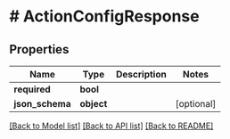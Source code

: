 # # ActionConfigResponse

## Properties

Name | Type | Description | Notes
------------ | ------------- | ------------- | -------------
**required** | **bool** |  |
**json_schema** | **object** |  | [optional]

[[Back to Model list]](../../README.md#models) [[Back to API list]](../../README.md#endpoints) [[Back to README]](../../README.md)

